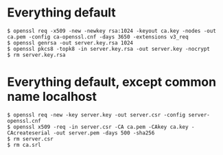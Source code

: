 # Everything default
```
$ openssl req -x509 -new -newkey rsa:1024 -keyout ca.key -nodes -out ca.pem -config ca-openssl.cnf -days 3650 -extensions v3_req
$ openssl genrsa -out server.key.rsa 1024
$ openssl pkcs8 -topk8 -in server.key.rsa -out server.key -nocrypt
$ rm server.key.rsa
```

# Everything default, except common name localhost
```
$ openssl req -new -key server.key -out server.csr -config server-openssl.cnf
$ openssl x509 -req -in server.csr -CA ca.pem -CAkey ca.key -CAcreateserial -out server.pem -days 500 -sha256
$ rm server.csr
$ rm ca.srl
```
